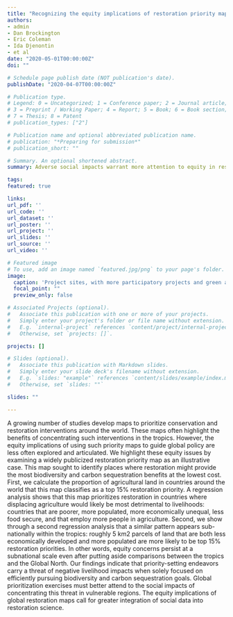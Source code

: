 ```yaml
---
title: "Recognizing the equity implications of restoration priority maps"
authors:
- admin
- Dan Brockington
- Eric Coleman
- Ida Djenontin
- et al
date: "2020-05-01T00:00:00Z"
doi: ""

# Schedule page publish date (NOT publication's date).
publishDate: "2020-04-07T00:00:00Z"

# Publication type.
# Legend: 0 = Uncategorized; 1 = Conference paper; 2 = Journal article;
# 3 = Preprint / Working Paper; 4 = Report; 5 = Book; 6 = Book section;
# 7 = Thesis; 8 = Patent
# publication_types: ["2"]

# Publication name and optional abbreviated publication name.
# publication: "*Preparing for submission*"
# publication_short: ""

# Summary. An optional shortened abstract.
summary: Adverse social impacts warrant more attention to equity in restoration priority mapping studies.

tags:
featured: true

links:
url_pdf: ''
url_code: ''
url_dataset: ''
url_poster: ''
url_project: ''
url_slides: ''
url_source: ''
url_video: ''

# Featured image
# To use, add an image named `featured.jpg/png` to your page's folder. 
image:
  caption: 'Project sites, with more participatory projects and green and others in blue'
  focal_point: ""
  preview_only: false

# Associated Projects (optional).
#   Associate this publication with one or more of your projects.
#   Simply enter your project's folder or file name without extension.
#   E.g. `internal-project` references `content/project/internal-project/index.md`.
#   Otherwise, set `projects: []`.

projects: []

# Slides (optional).
#   Associate this publication with Markdown slides.
#   Simply enter your slide deck's filename without extension.
#   E.g. `slides: "example"` references `content/slides/example/index.md`.
#   Otherwise, set `slides: ""`

slides: ""

---
```


A growing number of studies develop maps to prioritize conservation and restoration interventions around the world. These maps often highlight the benefits of concentrating such interventions in the tropics. However, the equity implications of using such priority maps to guide global policy are less often explored and articulated. We highlight these equity issues by examining a widely publicized restoration priority map as an illustrative case. This map sought to identify places where restoration might provide the most biodiversity and carbon sequestration benefits at the lowest cost. First, we calculate the proportion of agricultural land in countries around the world that this map classifies as a top 15% restoration priority. A regression analysis shows that this map prioritizes restoration in countries where displacing agriculture would likely be most detrimental to livelihoods: countries that are poorer, more populated, more economically unequal, less food secure, and that employ more people in agriculture. Second, we show through a second regression analysis that a similar pattern appears sub-nationally within the tropics: roughly 5 km2 parcels of land that are both less economically developed and more populated are more likely to be top 15% restoration priorities. In other words, equity concerns persist at a subnational scale even after putting aside comparisons between the tropics and the Global North. Our findings indicate that priority-setting endeavors carry a threat of negative livelihood impacts when solely focused on efficiently pursuing biodiversity and carbon sequestration goals. Global prioritization exercises must better attend to the social impacts of concentrating this threat in vulnerable regions. The equity implications of global restoration maps call for greater integration of social data into restoration science.
